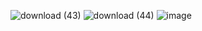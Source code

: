 ![download (43)](https://github.com/user-attachments/assets/39f791f1-d69a-4548-a6df-1bf657e32048)
![download (44)](https://github.com/user-attachments/assets/eee3b140-c8ca-4d81-bcf7-1f7b1a42547d)
![image](https://github.com/user-attachments/assets/5bb70932-faba-4892-8011-b24f85aeb57a)
